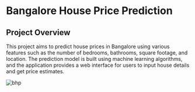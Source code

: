 # Bangalore House Price Prediction

## Project Overview

This project aims to predict house prices in Bangalore using various features such as the number of bedrooms, bathrooms, square footage, and location. The prediction model is built using machine learning algorithms, and the application provides a web interface for users to input house details and get price estimates.

![bhp](https://github.com/ogetijyothika/bangalore-home-price-prediction/assets/133020181/00879162-bb5d-4df5-a8fd-edcd7d6a6adf)
